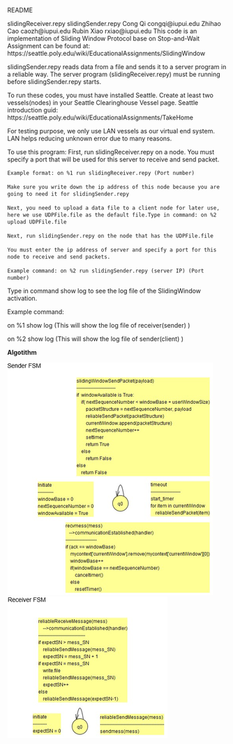 README

<Program Name>
  slidingReceiver.repy
  slidingSender.repy

<Author>
  Cong Qi	congqi@iupui.edu
  Zhihao Cao 	caozh@iupui.edu
  Rubin Xiao	rxiao@iupui.edu

<Purpose>
  This code is an implementation of Sliding Window Protocol base on Stop-and-Wait
 Assignment can be found at:
  https://seattle.poly.edu/wiki/EducationalAssignments/SlidingWindow

  slidingSender.repy reads data from a file and sends it to a server program in a reliable way. The server program (slidingReceiver.repy) must be running before slidingSender.repy starts.

<Dependencies>
  To run these codes, you must have installed Seattle.
  Create at least two vessels(nodes) in your Seattle Clearinghouse Vessel page.
  Seattle introduction guid:
  https://seattle.poly.edu/wiki/EducationalAssignments/TakeHome

  For testing purpose, we only use LAN vessels as our virtual end system.
  LAN helps reducing unknown error due to many reasons.
  

<Instructions>
To use this program:
    First, run slidingReceiver.repy on a node. You must specify a port that will be used  for this server to receive and send packet.

	Example format: on %1 run slidingReceiver.repy (Port number)

    Make sure you write down the ip address of this node because you are going to need it for slidingSender.repy

    Next, you need to upload a data file to a client node for later use, here we use UDPFile.file as the default file.Type in command: on %2 upload UDPFile.file
 
	Next, run slidingSender.repy on the node that has the UDPFile.file 

	You must enter the ip address of server and specify a port for this node to receive and send packets.

    Example command: on %2 run slidingSender.repy (server IP) (Port number)

Type in command show log to see the log file of the SlidingWindow activation.

Example command:

on %1 show log (This will show the log file of receiver(sender) )

on %2 show log (This will show the log file of sender(client) )

**Algotithm**

<img src="images\b.png" >
<img src="images\c.png" >





